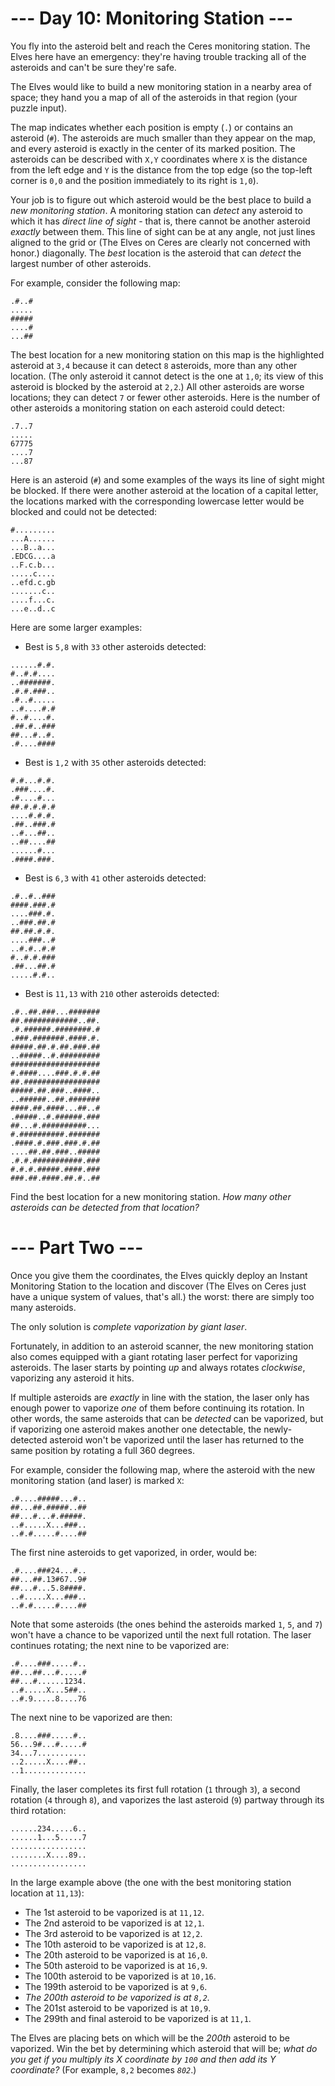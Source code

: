 ﻿# --- Day 10: Monitoring Station ---

You fly into the asteroid belt and reach the Ceres monitoring station.  The Elves here have an emergency: they're having trouble tracking all of the asteroids and can't be sure they're safe.

The Elves would like to build a new monitoring station in a nearby area of space; they hand you a map of all of the asteroids in that region (your puzzle input).

The map indicates whether each position is empty (```.```) or contains an asteroid (```#```).  The asteroids are much smaller than they appear on the map, and every asteroid is exactly in the center of its marked position.  The asteroids can be described with ```X,Y``` coordinates where ```X``` is the distance from the left edge and ```Y``` is the distance from the top edge (so the top-left corner is ```0,0``` and the position immediately to its right is ```1,0```).

Your job is to figure out which asteroid would be the best place to build a *new monitoring station*. A monitoring station can *detect* any asteroid to which it has *direct line of sight* - that is, there cannot be another asteroid *exactly* between them. This line of sight can be at any angle, not just lines aligned to the grid or (The Elves on Ceres are clearly not concerned with honor.) diagonally. The *best* location is the asteroid that can *detect* the largest number of other asteroids.

For example, consider the following map:


```
.#..#
.....
#####
....#
...##
```


The best location for a new monitoring station on this map is the highlighted asteroid at ```3,4``` because it can detect ```8``` asteroids, more than any other location. (The only asteroid it cannot detect is the one at ```1,0```; its view of this asteroid is blocked by the asteroid at ```2,2```.) All other asteroids are worse locations; they can detect ```7``` or fewer other asteroids. Here is the number of other asteroids a monitoring station on each asteroid could detect:


```
.7..7
.....
67775
....7
...87
```


Here is an asteroid (```#```) and some examples of the ways its line of sight might be blocked. If there were another asteroid at the location of a capital letter, the locations marked with the corresponding lowercase letter would be blocked and could not be detected:


```
#.........
...A......
...B..a...
.EDCG....a
..F.c.b...
.....c....
..efd.c.gb
.......c..
....f...c.
...e..d..c
```


Here are some larger examples:


* Best is ```5,8``` with ```33``` other asteroids detected:

```
......#.#.
#..#.#....
..#######.
.#.#.###..
.#..#.....
..#....#.#
#..#....#.
.##.#..###
##...#..#.
.#....####
```

* Best is ```1,2``` with ```35``` other asteroids detected:

```
#.#...#.#.
.###....#.
.#....#...
##.#.#.#.#
....#.#.#.
.##..###.#
..#...##..
..##....##
......#...
.####.###.
```

* Best is ```6,3``` with ```41``` other asteroids detected:

```
.#..#..###
####.###.#
....###.#.
..###.##.#
##.##.#.#.
....###..#
..#.#..#.#
#..#.#.###
.##...##.#
.....#.#..
```

* Best is ```11,13``` with ```210``` other asteroids detected:

```
.#..##.###...#######
##.############..##.
.#.######.########.#
.###.#######.####.#.
#####.##.#.##.###.##
..#####..#.#########
####################
#.####....###.#.#.##
##.#################
#####.##.###..####..
..######..##.#######
####.##.####...##..#
.#####..#.######.###
##...#.##########...
#.##########.#######
.####.#.###.###.#.##
....##.##.###..#####
.#.#.###########.###
#.#.#.#####.####.###
###.##.####.##.#..##
```



Find the best location for a new monitoring station.  *How many other asteroids can be detected from that location?*

# --- Part Two ---

Once you give them the coordinates, the Elves quickly deploy an Instant Monitoring Station to the location and discover (The Elves on Ceres just have a unique system of values, that's all.) the worst: there are simply too many asteroids.

The only solution is *complete vaporization by giant laser*.

Fortunately, in addition to an asteroid scanner, the new monitoring station also comes equipped with a giant rotating laser perfect for vaporizing asteroids. The laser starts by pointing *up* and always rotates *clockwise*, vaporizing any asteroid it hits.

If multiple asteroids are *exactly* in line with the station, the laser only has enough power to vaporize *one* of them before continuing its rotation. In other words, the same asteroids that can be *detected* can be vaporized, but if vaporizing one asteroid makes another one detectable, the newly-detected asteroid won't be vaporized until the laser has returned to the same position by rotating a full 360 degrees.

For example, consider the following map, where the asteroid with the new monitoring station (and laser) is marked ```X```:


```
.#....#####...#..
##...##.#####..##
##...#...#.#####.
..#.....X...###..
..#.#.....#....##
```


The first nine asteroids to get vaporized, in order, would be:


```
.#....###24...#..
##...##.13#67..9#
##...#...5.8####.
..#.....X...###..
..#.#.....#....##
```


Note that some asteroids (the ones behind the asteroids marked ```1```, ```5```, and ```7```) won't have a chance to be vaporized until the next full rotation.  The laser continues rotating; the next nine to be vaporized are:


```
.#....###.....#..
##...##...#.....#
##...#......1234.
..#.....X...5##..
..#.9.....8....76
```


The next nine to be vaporized are then:


```
.8....###.....#..
56...9#...#.....#
34...7...........
..2.....X....##..
..1..............
```


Finally, the laser completes its first full rotation (```1``` through ```3```), a second rotation (```4``` through ```8```), and vaporizes the last asteroid (```9```) partway through its third rotation:


```
......234.....6..
......1...5.....7
.................
........X....89..
.................
```


In the large example above (the one with the best monitoring station location at ```11,13```):


* The 1st asteroid to be vaporized is at ```11,12```.
* The 2nd asteroid to be vaporized is at ```12,1```.
* The 3rd asteroid to be vaporized is at ```12,2```.
* The 10th asteroid to be vaporized is at ```12,8```.
* The 20th asteroid to be vaporized is at ```16,0```.
* The 50th asteroid to be vaporized is at ```16,9```.
* The 100th asteroid to be vaporized is at ```10,16```.
* The 199th asteroid to be vaporized is at ```9,6```.
* *The 200th asteroid to be vaporized is at ```8,2```.*
* The 201st asteroid to be vaporized is at ```10,9```.
* The 299th and final asteroid to be vaporized is at ```11,1```.


The Elves are placing bets on which will be the *200th* asteroid to be vaporized.  Win the bet by determining which asteroid that will be; *what do you get if you multiply its X coordinate by ```100``` and then add its Y coordinate?* (For example, ```8,2``` becomes *```802```*.)